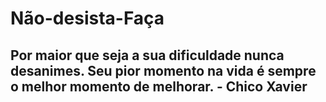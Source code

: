 # Não-desista-Faça
## Por maior que seja a sua dificuldade nunca desanimes. Seu pior momento na vida é sempre o melhor momento de melhorar. - Chico Xavier